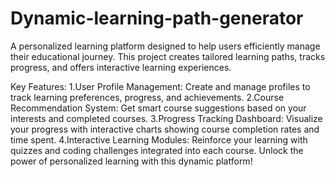 # Dynamic-learning-path-generator
A personalized learning platform designed to help users efficiently manage their educational journey. This project creates tailored learning paths, tracks progress, and offers interactive learning experiences.

Key Features:
1.User Profile Management: Create and manage profiles to track learning preferences, progress, and achievements.
2.Course Recommendation System: Get smart course suggestions based on your interests and completed courses.
3.Progress Tracking Dashboard: Visualize your progress with interactive charts showing course completion rates and time spent.
4.Interactive Learning Modules: Reinforce your learning with quizzes and coding challenges integrated into each course.
Unlock the power of personalized learning with this dynamic platform!
